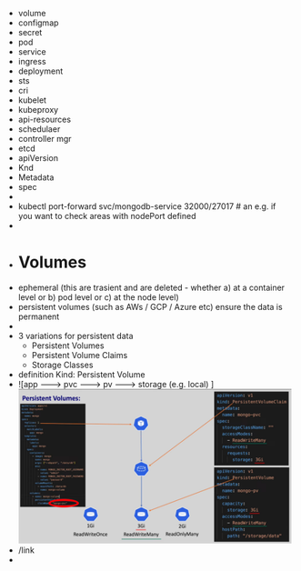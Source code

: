 - volume
- configmap
- secret
- pod
- service
- ingress
- deployment
- sts
- cri
- kubelet
- kubeproxy
- api-resources
- schedulaer
- controller mgr
- etcd
- apiVersion
- Knd
- Metadata
- spec
-
- kubectl port-forward svc/mongodb-service 32000/27017  # an e.g. if you want to check areas with nodePort defined
-
- # Volumes
- ephemeral (this are trasient and are deleted - whether a) at a container level or b) pod level or c) at the node level)
- persistent volumes (such as AWs / GCP / Azure etc) ensure the data is permanent
-
- 3 variations for persistent data
	- Persistent Volumes
	- Persistent Volume Claims
	- Storage Classes
- definition Kind: Persistent Volume
- ![app ---> pvc ---> pv ---> storage (e.g. local) ] ![Screenshot from 2023-06-29 18-00-56.png](../assets/Screenshot_from_2023-06-29_18-00-56_1688058101352_0.png)
- /link
-